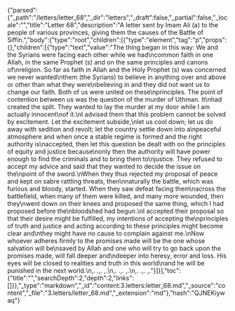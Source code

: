 {"parsed":{"_path":"/letters/letter_68","_dir":"letters","_draft":false,"_partial":false,"_locale":"","title":"Letter 68","description":"A letter sent by Imam Ali (a) to the people of various provinces, giving them the causes of the Battle of Siffin.","body":{"type":"root","children":[{"type":"element","tag":"p","props":{},"children":[{"type":"text","value":"The thing began in this way: We and the Syrians were facing each other while we had\ncommon faith in one Allah, in the same Prophet (s) and on the same principles and canons of\nreligion. So far as faith in Allah and the Holy Prophet (s) was concerned we never wanted\nthem (the Syrians) to believe in anything over and above or other than what they were\nbelieving in and they did not want us to change our faith. Both of us were united on these\nprinciples. The point of contention between us was the question of the murder of Uthman. It\nhad created the split. They wanted to lay the murder at my door while I am actually innocent\nof it.\nI advised them that this problem cannot be solved by excitement. Let the excitement subside,\nlet us cool down; let us do away with sedition and revolt; let the country settle down into a\npeaceful atmosphere and when once a stable regime is formed and the right authority is\naccepted, then let this question be dealt with on the principles of equity and justice because\nonly then the authority will have power enough to find the criminals and to bring them to\njustice. They refused to accept my advice and said that they wanted to decide the issue on the\npoint of the sword.\nWhen they thus rejected my proposal of peace and kept on sabre rattling threats, then\nnaturally the battle, which was furious and bloody, started. When they saw defeat facing them\nacross the battlefield, when many of them were killed, and many more wounded, then they\nwent down on their knees and proposed the same thing, which I had proposed before the\nbloodshed had begun.\nI accepted their proposal so that their desire might be fulfilled, my intentions of accepting the\nprinciples of truth and justice and acting according to these principles might become clear and\nthey might have no cause to complain against me.\nNow whoever adheres firmly to the promises made will be the one whose salvation will be\nsaved by Allah and one who will try to go back upon the promises made, will fall deeper and\ndeeper into heresy, error and loss. His eyes will be closed to realities and truth in this world\nand he will be punished in the next world.\n,. .,. ,.\n,. .,. ,.\n,. .,. ,."}]}],"toc":{"title":"","searchDepth":2,"depth":2,"links":[]}},"_type":"markdown","_id":"content:3.letters:letter_68.md","_source":"content","_file":"3.letters/letter_68.md","_extension":"md"},"hash":"QJNEKiywaq"}